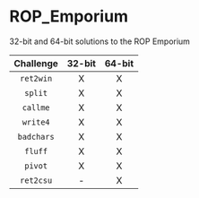 # ROP_Emporium
32-bit and 64-bit solutions to the ROP Emporium 

| Challenge | 32-bit | 64-bit |
| :-------: | :----: | :----: |
| `ret2win` |    X   |    X   |
| `split`   |    X   |    X   |
| `callme`  |    X   |    X   |
| `write4`  |    X   |    X   |
| `badchars`|    X   |    X   |
| `fluff`   |    X   |    X   |
| `pivot`   |    X   |    X   |
| `ret2csu` |    -   |    X   |

